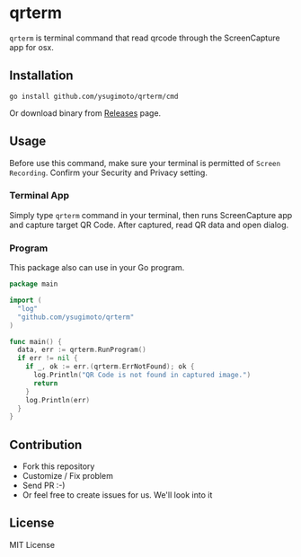 # qrterm

`qrterm` is terminal command that read qrcode through the ScreenCapture app for osx.

## Installation

```shell
go install github.com/ysugimoto/qrterm/cmd
```

Or download binary from [Releases]() page.

## Usage

Before use this command, make sure your terminal is permitted of `Screen Recording`. Confirm your Security and Privacy setting.


### Terminal App

Simply type `qrterm` command in your terminal, then runs ScreenCapture app and capture target QR Code.
After captured, read QR data and open dialog.

### Program

This package also can use in your Go program.

```go
package main

import (
  "log"
  "github.com/ysugimoto/qrterm"
)

func main() {
  data, err := qrterm.RunProgram()
  if err != nil {
    if _, ok := err.(qrterm.ErrNotFound); ok {
      log.Println("QR Code is not found in captured image.")
      return
    }
    log.Println(err)
  }
}
```

## Contribution

- Fork this repository
- Customize / Fix problem
- Send PR :-)
- Or feel free to create issues for us. We'll look into it

## License

MIT License

